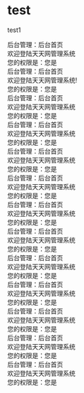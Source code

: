 # test
test1
<?php 
	header("content-type:text/html;charset=utf-8");
	include_once 'nologin.php';
?>
<!DOCTYPE html>
<html>
  <head>
    <title>后台管 理</title>
    <meta http-equiv="content-type" content="text/html;charset=utf-8">
    <link href="../css/admin.css" type="text/css" rel="stylesheet" />
    <script type="text/javascript" src="../jquery/jquery-1.4.js"></script>
  </head>
  <body>
    <!-- 包含头 -->
    <?php include_once 'header.php';?>
    <!-- 当前位置 -->
    <div class="locationDiv">后台管理：后台首页</div>
    <!-- 页面内容 -->
    <div class="mainDiv clear">
      <!-- 左侧树状列表 -->
      <div class="leftDiv"><?php include_once 'left.php';?></div>
      <!-- 右侧正文内容 -->
      <div class="rightDiv">
        <div class="welcomeDiv">欢迎登陆天天网管理系统</div>
        <div class="roleDiv">您的权限是：您是<?php echo $_SESSION["userMsg"]["userType"]?></div>
      </div>
    </div>
  </body>
</html>




<?php 
	header("content-type:text/html;charset=utf-8");
	include_once 'nologin.php';
?>
<!DOCTYPE html>
<html>
  <head>
    <title>后台管理</title>
    <meta http-equiv="content-type" content="text/html;charset=utf-8">
    <link href="../css/admin.css" type="text/css" rel="stylesheet" />
    <script type="text/javascript" src="../jquery/jquery-1.4.js"></script>
  </head>
  <body>
    <!-- 包含头 -->
    <?php include_once 'header.php';?>
    <!-- 当前位置 -->
    <div class="locationDiv">后台管理：后台首页</div>
    <!-- 页面内容 -->
    <div class="mainDiv clear">
      <!-- 左侧树状列表 -->
      <div class="leftDiv"><?php include_once 'left.php';?></div>
      <!-- 右侧正文内容 -->
      <div class="rightDiv">
        <div class="welcomeDiv">欢迎登陆天天网管理系统!</div>
        <div class="roleDiv">您的权限是：您是<?php echo $_SESSION["userMsg"]["userType"]?></div>
      </div>
    </div>
  </body>
</html>




<?php 
	header("content-type:text/html;charset=utf-8");
	include_once 'nologin.php';
?>
<!DOCTYPE html>
<html>
  <head>
    <title>后台管理</title>
    <meta http-equiv="content-type" content="text/html;charset=utf-8">
    <link href="../css/admin.css" type="text/css" rel="stylesheet" />
    <script type="text/javascript" src="../jquery/jquery-1.4.js"></script>
  </head>
  <body>
    <!-- 包含头 -->
    <?php include_once 'header.php';?>
    <!-- 当前位置 -->
    <div class="locationDiv">后台管理：后台首页</div>
    <!-- 页面内容 -->
    <div class="mainDiv clear">
      <!-- 左侧树状列表 -->
      <div class="leftDiv"><?php include_once 'left.php';?></div>
      <!-- 右侧正文内容 -->
      <div class="rightDiv">
        <div class="welcomeDiv">欢迎登陆天天网管理系统</div>
        <div class="roleDiv">您的权限是：您是<?php echo $_SESSION["userMsg"]["userType"]?></div>
      </div>
    </div><?php 
	header("content-type:text/html;charset=utf-8");
	include_once 'nologin.php';
?>
<!DOCTYPE html>
<html>
  <head>
    <title>后台管理</title>
    <meta http-equiv="content-type" content="text/html;charset=utf-8">
    <link href="../css/admin.css" type="text/css" rel="stylesheet" />
    <script type="text/javascript" src="../jquery/jquery-1.4.js"></script>
  </head>
  <body>
    <!-- 包含头 -->
    <?php include_once 'header.php';?>
    <!-- 当前位置 -->
    <div class="locationDiv">后台管理：后台首页</div>
    <!-- 页面内容 -->
    <div class="mainDiv clear">
      <!-- 左侧树状列表 -->
      <div class="leftDiv"><?php include_once 'left.php';?></div>
      <!-- 右侧正文内容 -->
      <div class="rightDiv">
        <div class="welcomeDiv">欢迎登陆天天网管理系统</div>
        <div class="roleDiv">您的权限是：您是<?php echo $_SESSION["userMsg"]["userType"]?></div>
      </div>
    </div>
  </body>
</html>




<?php 
	header("content-type:text/html;charset=utf-8");
	include_once 'nologin.php';
?>
<!DOCTYPE html>
<html>
  <head>
    <title>后台管理</title>
    <meta http-equiv="content-type" content="text/html;charset=utf-8">
    <link href="../css/admin.css" type="text/css" rel="stylesheet" />
    <script type="text/javascript" src="../jquery/jquery-1.4.js"></script>
  </head>
  <body>
    <!-- 包含头 -->
    <?php include_once 'header.php';?>
    <!-- 当前位置 -->
    <div class="locationDiv">后台管理：后台首页</div>
    <!-- 页面内容 -->
    <div class="mainDiv clear">
      <!-- 左侧树状列表 -->
      <div class="leftDiv"><?php include_once 'left.php';?></div>
      <!-- 右侧正文内容 -->
      <div class="rightDiv">
        <div class="welcomeDiv">欢迎登陆天天网管理系统</div>
        <div class="roleDiv">您的权限是：您是<?php echo $_SESSION["userMsg"]["userType"]?></div>
      </div>
    </div>
  </body>
</html>




<?php 
	header("content-type:text/html;charset=utf-8");
	include_once 'nologin.php';
?>
<!DOCTYPE html>
<html>
  <head>
    <title>后台管理</title>
    <meta http-equiv="content-type" content="text/html;charset=utf-8">
    <link href="../css/admin.css" type="text/css" rel="stylesheet" />
    <script type="text/javascript" src="../jquery/jquery-1.4.js"></script>
  </head>
  <body>
    <!-- 包含头 -->
    <?php include_once 'header.php';?>
    <!-- 当前位置 -->
    <div class="locationDiv">后台管理：后台首页</div>
    <!-- 页面内容 -->
    <div class="mainDiv clear">
      <!-- 左侧树状列表 -->
      <div class="leftDiv"><?php include_once 'left.php';?></div>
      <!-- 右侧正文内容 -->
      <div class="rightDiv">
        <div class="welcomeDiv">欢迎登陆天天网管理系统</div>
        <div class="roleDiv">您的权限是：您是<?php echo $_SESSION["userMsg"]["userType"]?></div>
      </div>
    </div>
  </body>
</html>




<?php 
	header("content-type:text/html;charset=utf-8");
	include_once 'nologin.php';
?>
<!DOCTYPE html>
<html>
  <head>
    <title>后台管理</title>
    <meta http-equiv="content-type" content="text/html;charset=utf-8">
    <link href="../css/admin.css" type="text/css" rel="stylesheet" />
    <script type="text/javascript" src="../jquery/jquery-1.4.js"></script>
  </head>
  <body>
    <!-- 包含头 -->
    <?php include_once 'header.php';?>
    <!-- 当前位置 -->
    <div class="locationDiv">后台管理：后台首页</div>
    <!-- 页面内容 -->
    <div class="mainDiv clear">
      <!-- 左侧树状列表 -->
      <div class="leftDiv"><?php include_once 'left.php';?></div>
      <!-- 右侧正文内容 -->
      <div class="rightDiv">
        <div class="welcomeDiv">欢迎登陆天天网管理系统</div>
        <div class="roleDiv">您的权限是：您是<?php echo $_SESSION["userMsg"]["userType"]?></div>
      </div>
    </div>
  </body>
</html>




<?php 
	header("content-type:text/html;charset=utf-8");
	include_once 'nologin.php';
?>
<!DOCTYPE html>
<html>
  <head>
    <title>后台管理</title>
    <meta http-equiv="content-type" content="text/html;charset=utf-8">
    <link href="../css/admin.css" type="text/css" rel="stylesheet" />
    <script type="text/javascript" src="../jquery/jquery-1.4.js"></script>
  </head>
  <body>
    <!-- 包含头 -->
    <?php include_once 'header.php';?>
    <!-- 当前位置 -->
    <div class="locationDiv">后台管理：后台首页</div>
    <!-- 页面内容 -->
    <div class="mainDiv clear">
      <!-- 左侧树状列表 -->
      <div class="leftDiv"><?php include_once 'left.php';?></div>
      <!-- 右侧正文内容 -->
      <div class="rightDiv">
        <div class="welcomeDiv">欢迎登陆天天网管理系统</div>
        <div class="roleDiv">您的权限是：您是<?php echo $_SESSION["userMsg"]["userType"]?></div>
      </div>
    </div>
  </body>
</html>





  </body>
</html>




<?php 
	header("content-type:text/html;charset=utf-8");
	include_once 'nologin.php';
?>
<!DOCTYPE html>
<html>
  <head>
    <title>后台管理</title>
    <meta http-equiv="content-type" content="text/html;charset=utf-8">
    <link href="../css/admin.css" type="text/css" rel="stylesheet" />
    <script type="text/javascript" src="../jquery/jquery-1.4.js"></script>
  </head>
  <body>
    <!-- 包含头 -->
    <?php include_once 'header.php';?>
    <!-- 当前位置 -->
    <div class="locationDiv">后台管理：后台首页</div>
    <!-- 页面内容 -->
    <div class="mainDiv clear">
      <!-- 左侧树状列表 -->
      <div class="leftDiv"><?php include_once 'left.php';?></div>
      <!-- 右侧正文内容 -->
      <div class="rightDiv">
        <div class="welcomeDiv">欢迎登陆天天网管理系统</div>
        <div class="roleDiv">您的权限是：您是<?php echo $_SESSION["userMsg"]["userType"]?></div>
      </div>
    </div>
  </body>
</html>




<?php 
	header("content-type:text/html;charset=utf-8");
	include_once 'nologin.php';
?>
<!DOCTYPE html>
<html>
  <head>
    <title>后台管理</title>
    <meta http-equiv="content-type" content="text/html;charset=utf-8">
    <link href="../css/admin.css" type="text/css" rel="stylesheet" />
    <script type="text/javascript" src="../jquery/jquery-1.4.js"></script>
  </head>
  <body>
    <!-- 包含头 -->
    <?php include_once 'header.php';?>
    <!-- 当前位置 -->
    <div class="locationDiv">后台管理：后台首页</div>
    <!-- 页面内容 -->
    <div class="mainDiv clear">
      <!-- 左侧树状列表 -->
      <div class="leftDiv"><?php include_once 'left.php';?></div>
      <!-- 右侧正文内容 -->
      <div class="rightDiv">
        <div class="welcomeDiv">欢迎登陆天天网管理系统</div>
        <div class="roleDiv">您的权限是：您是<?php echo $_SESSION["userMsg"]["userType"]?></div>
      </div>
    </div>
  </body>
</html>




<?php 
	header("content-type:text/html;charset=utf-8");
	include_once 'nologin.php';
?>
<!DOCTYPE html>
<html>
  <head>
    <title>后台管理</title>
    <meta http-equiv="content-type" content="text/html;charset=utf-8">
    <link href="../css/admin.css" type="text/css" rel="stylesheet" />
    <script type="text/javascript" src="../jquery/jquery-1.4.js"></script>
  </head>
  <body>
    <!-- 包含头 -->
    <?php include_once 'header.php';?>
    <!-- 当前位置 -->
    <div class="locationDiv">后台管理：后台首页</div>
    <!-- 页面内容 -->
    <div class="mainDiv clear">
      <!-- 左侧树状列表 -->
      <div class="leftDiv"><?php include_once 'left.php';?></div>
      <!-- 右侧正文内容 -->
      <div class="rightDiv">
        <div class="welcomeDiv">欢迎登陆天天网管理系统</div>
        <div class="roleDiv">您的权限是：您是<?php echo $_SESSION["userMsg"]["userType"]?></div>
      </div>
    </div>
  </body>
</html>




<?php 
	header("content-type:text/html;charset=utf-8");
	include_once 'nologin.php';
?>
<!DOCTYPE html>
<html>
  <head>
    <title>后台管理</title>
    <meta http-equiv="content-type" content="text/html;charset=utf-8">
    <link href="../css/admin.css" type="text/css" rel="stylesheet" />
    <script type="text/javascript" src="../jquery/jquery-1.4.js"></script>
  </head>
  <body>
    <!-- 包含头 -->
    <?php include_once 'header.php';?>
    <!-- 当前位置 -->
    <div class="locationDiv">后台管理：后台首页</div>
    <!-- 页面内容 -->
    <div class="mainDiv clear">
      <!-- 左侧树状列表 -->
      <div class="leftDiv"><?php include_once 'left.php';?></div>
      <!-- 右侧正文内容 -->
      <div class="rightDiv">
        <div class="welcomeDiv">欢迎登陆天天网管理系统</div>
        <div class="roleDiv">您的权限是：您是<?php echo $_SESSION["userMsg"]["userType"]?></div>
      </div>
    </div>
  </body>
</html>




<?php 
	header("content-type:text/html;charset=utf-8");
	include_once 'nologin.php';
?>
<!DOCTYPE html>
<html>
  <head>
    <title>后台管理</title>
    <meta http-equiv="content-type" content="text/html;charset=utf-8">
    <link href="../css/admin.css" type="text/css" rel="stylesheet" />
    <script type="text/javascript" src="../jquery/jquery-1.4.js"></script>
  </head>
  <body>
    <!-- 包含头 -->
    <?php include_once 'header.php';?>
    <!-- 当前位置 -->
    <div class="locationDiv">后台管理：后台首页</div>
    <!-- 页面内容 -->
    <div class="mainDiv clear">
      <!-- 左侧树状列表 -->
      <div class="leftDiv"><?php include_once 'left.php';?></div>
      <!-- 右侧正内容 -->
      <div class="rightDiv">
        <div class="welcomeDiv">欢迎登陆天天网管理系统</div>
        <div class="roleDiv">您的权限是：您是<?php echo $_SESSION["userMsg"]["userType"]?></div>
      </div>
    </div>
  </body>
</html>




